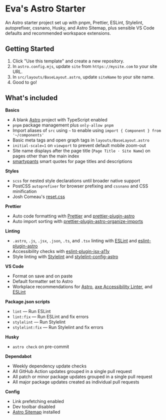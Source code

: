 # Eva's Astro Starter

An Astro starter project set up with pnpm, Prettier, ESLint, Stylelint, autoprefixer, cssnano, Husky, and Astro Sitemap, plus sensible VS Code defaults and recommended workspace extensions.

## Getting Started

1. Click "Use this template" and create a new repository.
2. In `astro.config.mjs`, update `site` from `https://mysite.com` to your site URL.
3. In `src/layouts/BaseLayout.astro`, update `siteName` to your site name.
4. Good to go!

## What's included

**Basics**
- A blank [Astro](https://astro.build/) project with TypeScript enabled
- `pnpm` package management plus `only-allow pnpm`
- Import aliases of `src` using `~` to enable using `import { Component } from '~/components'` 
- Basic meta tags and open graph tags in `layouts/BaseLayout.astro`
- `initial-scale=1` on `viewport` to prevent default mobile zoom-out
- Site name displays after the page title (`Page Title · Site Name`) on pages other than the main index
- [smartypants](https://github.com/othree/smartypants.js) smart quotes for page titles and descriptions

**Styles**
- `scss` for nested style declarations until broader native support
- PostCSS `autoprefixer` for browser prefixing and `cssnano` and CSS minification
- Josh Comeau's [reset.css](https://www.joshwcomeau.com/css/custom-css-reset/)

**Prettier**
- Auto code formatting with [Prettier](https://prettier.io/) and [prettier-plugin-astro](https://github.com/withastro/prettier-plugin-astro)
- Auto import sorting with [prettier-plugin-astro-organize-imports](https://github.com/neoki07/prettier-plugin-astro-organize-imports)

**Linting**
- `.astro`, `.js`, `.jsx`, `.json`, `.ts`, and `.tsx` linting with [ESLint](https://eslint.org/) and [eslint-plugin-astro](https://github.com/ota-meshi/eslint-plugin-astro)
- Accessibility checks with [eslint-plugin-jsx-a11y](https://github.com/jsx-eslint/eslint-plugin-jsx-a11y)
- Style linting with [Stylelint](https://stylelint.io/) and [stylelint-config-astro](https://github.com/mattpfeffer/stylelint-config-astro)

**VS Code**
- Format on save and on paste
- Default formatter set to Astro
- Workplace recommendations for [Astro](https://marketplace.visualstudio.com/items?itemName=astro-build.astro-vscode), [axe Accessibility Linter](https://marketplace.visualstudio.com/items?itemName=deque-systems.vscode-axe-linter), and [ESLint](https://marketplace.visualstudio.com/items?itemName=dbaeumer.vscode-eslint)

**Package.json scripts**
- `lint` — Run ESLint
- `lint:fix` — Run ESLint and fix errors
- `stylelint` — Run Stylelint
- `stylelint:fix` — Run Stylelint and fix errors

**Husky**
- `astro check` on pre-commit

**Dependabot**
- Weekly dependency update checks
- All GitHub Action updates grouped in a single pull request
- All patch or minor package updates grouped in a single pull request
- All major package updates created as individual pull requests

**Config**
- Link prefetching enabled
- Dev toolbar disabled
- [Astro Sitemap](https://docs.astro.build/en/guides/integrations-guide/sitemap/) installed